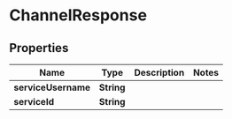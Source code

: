

# ChannelResponse


## Properties

| Name | Type | Description | Notes |
|------------ | ------------- | ------------- | -------------|
|**serviceUsername** | **String** |  |  |
|**serviceId** | **String** |  |  |




